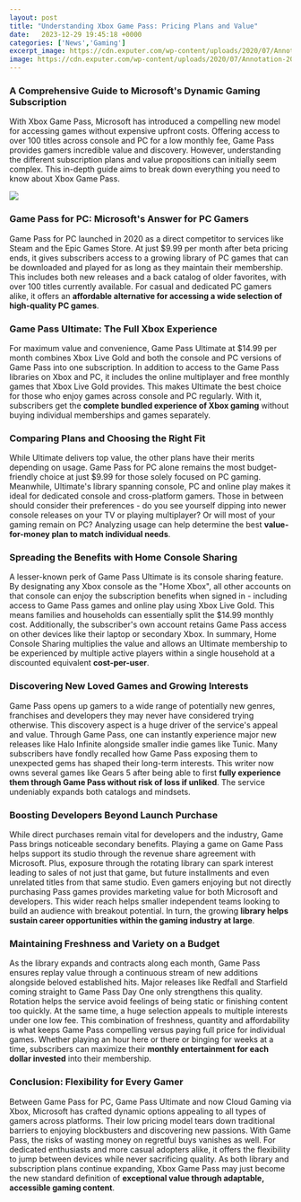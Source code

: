 ```yaml
---
layout: post
title: "Understanding Xbox Game Pass: Pricing Plans and Value"
date:   2023-12-29 19:45:18 +0000
categories: ['News','Gaming']
excerpt_image: https://cdn.exputer.com/wp-content/uploads/2020/07/Annotation-2020-07-28-072324-1024x852.png
image: https://cdn.exputer.com/wp-content/uploads/2020/07/Annotation-2020-07-28-072324-1024x852.png
---
```


### **A Comprehensive Guide to Microsoft's Dynamic Gaming Subscription**
With Xbox Game Pass, Microsoft has introduced a compelling new model for accessing games without expensive upfront costs. Offering access to over 100 titles across console and PC for a low monthly fee, Game Pass provides gamers incredible value and discovery. However, understanding the different subscription plans and value propositions can initially seem complex. This in-depth guide aims to break down everything you need to know about Xbox Game Pass.

![](https://www.reviewgeek.com/thumbcache/0/0/fef7327821f6e05d64927430dabf764b/p/uploads/2020/04/e06d061a.jpg)
### Game Pass for PC: Microsoft's Answer for PC Gamers  
Game Pass for PC launched in 2020 as a direct competitor to services like Steam and the Epic Games Store. At just $9.99 per month after beta pricing ends, it gives subscribers access to a growing library of PC games that can be downloaded and played for as long as they maintain their membership. This includes both new releases and a back catalog of older favorites, with over 100 titles currently available. For casual and dedicated PC gamers alike, it offers an **affordable alternative for accessing a wide selection of high-quality PC games**.
### Game Pass Ultimate: The Full Xbox Experience 
For maximum value and convenience, Game Pass Ultimate at $14.99 per month combines Xbox Live Gold and both the console and PC versions of Game Pass into one subscription. In addition to access to the Game Pass libraries on Xbox and PC, it includes the online multiplayer and free monthly games that Xbox Live Gold provides. This makes Ultimate the best choice for those who enjoy games across console and PC regularly. With it, subscribers get the **complete bundled experience of Xbox gaming** without buying individual memberships and games separately.
### Comparing Plans and Choosing the Right Fit
While Ultimate delivers top value, the other plans have their merits depending on usage. Game Pass for PC alone remains the most budget-friendly choice at just $9.99 for those solely focused on PC gaming. Meanwhile, Ultimate's library spanning console, PC and online play makes it ideal for dedicated console and cross-platform gamers. Those in between should consider their preferences - do you see yourself dipping into newer console releases on your TV or playing multiplayer? Or will most of your gaming remain on PC? Analyzing usage can help determine the best **value-for-money plan to match individual needs**.
### Spreading the Benefits with Home Console Sharing  
A lesser-known perk of Game Pass Ultimate is its console sharing feature. By designating any Xbox console as the "Home Xbox", all other accounts on that console can enjoy the subscription benefits when signed in - including access to Game Pass games and online play using Xbox Live Gold. This means families and households can essentially split the $14.99 monthly cost. Additionally, the subscriber's own account retains Game Pass access on other devices like their laptop or secondary Xbox. In summary, Home Console Sharing multiplies the value and allows an Ultimate membership to be experienced by multiple active players within a single household at a discounted equivalent **cost-per-user**.
### Discovering New Loved Games and Growing Interests
Game Pass opens up gamers to a wide range of potentially new genres, franchises and developers they may never have considered trying otherwise. This discovery aspect is a huge driver of the service's appeal and value. Through Game Pass, one can instantly experience major new releases like Halo Infinite alongside smaller indie games like Tunic. Many subscribers have fondly recalled how Game Pass exposing them to unexpected gems has shaped their long-term interests. This writer now owns several games like Gears 5 after being able to first **fully experience them through Game Pass without risk of loss if unliked**. The service undeniably expands both catalogs and mindsets.
### Boosting Developers Beyond Launch Purchase
While direct purchases remain vital for developers and the industry, Game Pass brings noticeable secondary benefits. Playing a game on Game Pass helps support its studio through the revenue share agreement with Microsoft. Plus, exposure through the rotating library can spark interest leading to sales of not just that game, but future installments and even unrelated titles from that same studio. Even gamers enjoying but not directly purchasing Pass games provides marketing value for both Microsoft and developers. This wider reach helps smaller independent teams looking to build an audience with breakout potential. In turn, the growing **library helps sustain career opportunities within the gaming industry at large**. 
### Maintaining Freshness and Variety on a Budget
As the library expands and contracts along each month, Game Pass ensures replay value through a continuous stream of new additions alongside beloved established hits. Major releases like Redfall and Starfield coming straight to Game Pass Day One only strengthens this quality. Rotation helps the service avoid feelings of being static or finishing content too quickly. At the same time, a huge selection appeals to multiple interests under one low fee. This combination of freshness, quantity and affordability is what keeps Game Pass compelling versus paying full price for individual games. Whether playing an hour here or there or binging for weeks at a time, subscribers can maximize their **monthly entertainment for each dollar invested** into their membership.
### Conclusion: Flexibility for Every Gamer
Between Game Pass for PC, Game Pass Ultimate and now Cloud Gaming via Xbox, Microsoft has crafted dynamic options appealing to all types of gamers across platforms. Their low pricing model tears down traditional barriers to enjoying blockbusters and discovering new passions. With Game Pass, the risks of wasting money on regretful buys vanishes as well. For dedicated enthusiasts and more casual adopters alike, it offers the flexibility to jump between devices while never sacrificing quality. As both library and subscription plans continue expanding, Xbox Game Pass may just become the new standard definition of **exceptional value through adaptable, accessible gaming content**. 